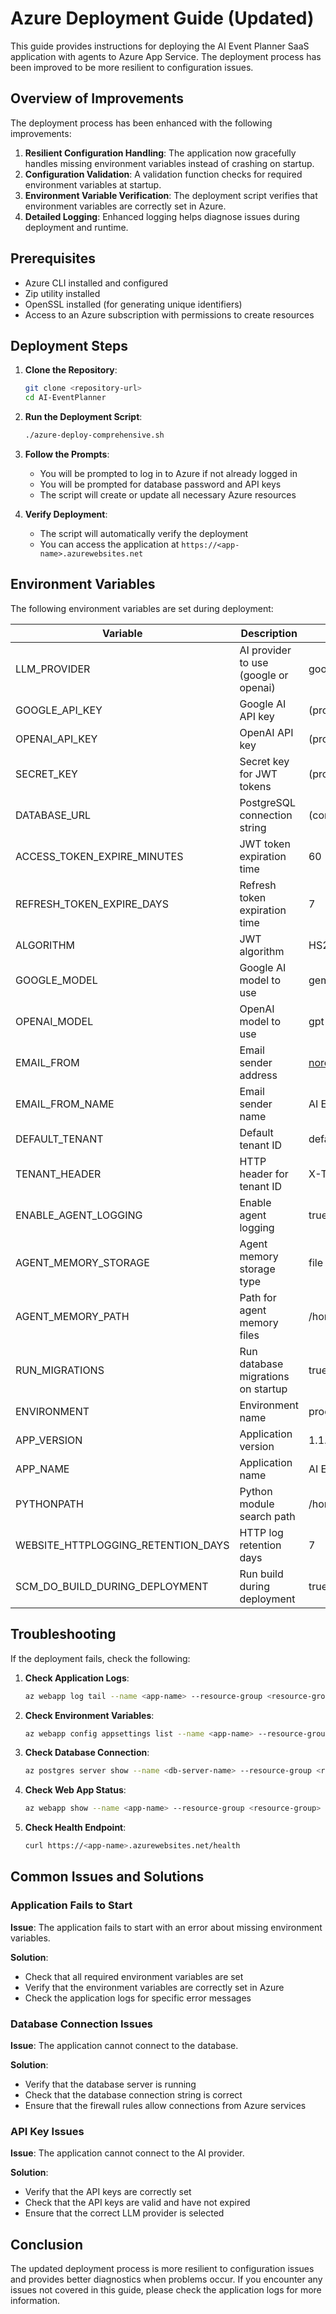# Azure Deployment Guide (Updated)

This guide provides instructions for deploying the AI Event Planner SaaS application with agents to Azure App Service. The deployment process has been improved to be more resilient to configuration issues.

## Overview of Improvements

The deployment process has been enhanced with the following improvements:

1. **Resilient Configuration Handling**: The application now gracefully handles missing environment variables instead of crashing on startup.
2. **Configuration Validation**: A validation function checks for required environment variables at startup.
3. **Environment Variable Verification**: The deployment script verifies that environment variables are correctly set in Azure.
4. **Detailed Logging**: Enhanced logging helps diagnose issues during deployment and runtime.

## Prerequisites

- Azure CLI installed and configured
- Zip utility installed
- OpenSSL installed (for generating unique identifiers)
- Access to an Azure subscription with permissions to create resources

## Deployment Steps

1. **Clone the Repository**:
   ```bash
   git clone <repository-url>
   cd AI-EventPlanner
   ```

2. **Run the Deployment Script**:
   ```bash
   ./azure-deploy-comprehensive.sh
   ```

3. **Follow the Prompts**:
   - You will be prompted to log in to Azure if not already logged in
   - You will be prompted for database password and API keys
   - The script will create or update all necessary Azure resources

4. **Verify Deployment**:
   - The script will automatically verify the deployment
   - You can access the application at `https://<app-name>.azurewebsites.net`

## Environment Variables

The following environment variables are set during deployment:

| Variable | Description | Default |
|----------|-------------|---------|
| LLM_PROVIDER | AI provider to use (google or openai) | google |
| GOOGLE_API_KEY | Google AI API key | (prompted) |
| OPENAI_API_KEY | OpenAI API key | (prompted) |
| SECRET_KEY | Secret key for JWT tokens | (prompted) |
| DATABASE_URL | PostgreSQL connection string | (constructed) |
| ACCESS_TOKEN_EXPIRE_MINUTES | JWT token expiration time | 60 |
| REFRESH_TOKEN_EXPIRE_DAYS | Refresh token expiration time | 7 |
| ALGORITHM | JWT algorithm | HS256 |
| GOOGLE_MODEL | Google AI model to use | gemini-1.5-flash |
| OPENAI_MODEL | OpenAI model to use | gpt-4o |
| EMAIL_FROM | Email sender address | noreply@aieventplanner.com |
| EMAIL_FROM_NAME | Email sender name | AI Event Planner |
| DEFAULT_TENANT | Default tenant ID | default |
| TENANT_HEADER | HTTP header for tenant ID | X-Tenant-ID |
| ENABLE_AGENT_LOGGING | Enable agent logging | true |
| AGENT_MEMORY_STORAGE | Agent memory storage type | file |
| AGENT_MEMORY_PATH | Path for agent memory files | /home/site/wwwroot/agent_memory |
| RUN_MIGRATIONS | Run database migrations on startup | true |
| ENVIRONMENT | Environment name | production |
| APP_VERSION | Application version | 1.1.0 |
| APP_NAME | Application name | AI Event Planner SaaS |
| PYTHONPATH | Python module search path | /home/site/wwwroot |
| WEBSITE_HTTPLOGGING_RETENTION_DAYS | HTTP log retention days | 7 |
| SCM_DO_BUILD_DURING_DEPLOYMENT | Run build during deployment | true |

## Troubleshooting

If the deployment fails, check the following:

1. **Check Application Logs**:
   ```bash
   az webapp log tail --name <app-name> --resource-group <resource-group>
   ```

2. **Check Environment Variables**:
   ```bash
   az webapp config appsettings list --name <app-name> --resource-group <resource-group>
   ```

3. **Check Database Connection**:
   ```bash
   az postgres server show --name <db-server-name> --resource-group <resource-group>
   ```

4. **Check Web App Status**:
   ```bash
   az webapp show --name <app-name> --resource-group <resource-group> --query state
   ```

5. **Check Health Endpoint**:
   ```bash
   curl https://<app-name>.azurewebsites.net/health
   ```

## Common Issues and Solutions

### Application Fails to Start

**Issue**: The application fails to start with an error about missing environment variables.

**Solution**: 
- Check that all required environment variables are set
- Verify that the environment variables are correctly set in Azure
- Check the application logs for specific error messages

### Database Connection Issues

**Issue**: The application cannot connect to the database.

**Solution**:
- Verify that the database server is running
- Check that the database connection string is correct
- Ensure that the firewall rules allow connections from Azure services

### API Key Issues

**Issue**: The application cannot connect to the AI provider.

**Solution**:
- Verify that the API keys are correctly set
- Check that the API keys are valid and have not expired
- Ensure that the correct LLM provider is selected

## Conclusion

The updated deployment process is more resilient to configuration issues and provides better diagnostics when problems occur. If you encounter any issues not covered in this guide, please check the application logs for more information.
